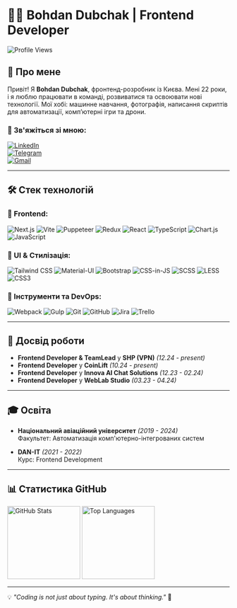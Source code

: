 # 👨‍💻 Bohdan Dubchak | Frontend Developer

![Profile Views](https://komarev.com/ghpvc/?username=codeBerzerk&color=blueviolet)

## 🚀 Про мене

Привіт! Я **Bohdan Dubchak**, фронтенд-розробник із Києва. Мені 22 роки, і я люблю працювати в команді, розвиватися та освоювати нові технології. Мої хобі: машинне навчання, фотографія, написання скриптів для автоматизації, комп’ютерні ігри та дрони.

### 🔗 Зв'яжіться зі мною:
[![LinkedIn](https://img.shields.io/badge/LinkedIn-0077B5?style=flat-square&logo=linkedin&logoColor=white&logoWidth=30)](https://www.linkedin.com/in/bohdan-dubchak-0a235b246/)  
[![Telegram](https://img.shields.io/badge/Telegram-2CA5E0?style=flat-square&logo=telegram&logoColor=white&logoWidth=30)](https://t.me/BeRZRk)  
[![Gmail](https://img.shields.io/badge/Gmail-D14836?style=flat-square&logo=gmail&logoColor=white&logoWidth=30)](mailto:bodik@itcrowd.in.ua)

---

## 🛠 Стек технологій

### 📌 Frontend:
<p align="left">
  <!-- Найновіші технології: Next.js завжди першим -->
  <img src="https://img.shields.io/badge/-Next.js-000000?style=flat-square&logo=next.js&logoColor=white&logoWidth=30" alt="Next.js"/>
  <img src="https://img.shields.io/badge/-Vite-646CFF?style=flat-square&logo=vite&logoColor=white&logoWidth=30" alt="Vite"/>
  <img src="https://img.shields.io/badge/-Puppeteer-40B5A4?style=flat-square&logo=puppeteer&logoColor=white&logoWidth=30" alt="Puppeteer"/>
  <img src="https://img.shields.io/badge/-Redux-764ABC?style=flat-square&logo=redux&logoColor=white&logoWidth=30" alt="Redux"/>
  <img src="https://img.shields.io/badge/-React-61DAFB?style=flat-square&logo=react&logoColor=black&logoWidth=30" alt="React"/>
  <img src="https://img.shields.io/badge/-TypeScript-3178C6?style=flat-square&logo=typescript&logoColor=white&logoWidth=30" alt="TypeScript"/>
  <img src="https://img.shields.io/badge/-Chart.js-FF6384?style=flat-square&logo=chartdotjs&logoColor=white&logoWidth=30" alt="Chart.js"/>
  <img src="https://img.shields.io/badge/-JavaScript-F7DF1E?style=flat-square&logo=javascript&logoColor=black&logoWidth=30" alt="JavaScript"/>
</p>

### 🎨 UI & Стилізація:
<p align="left">
  <!-- Сучасніший підхід: Tailwind CSS став першим -->
  <img src="https://img.shields.io/badge/-Tailwind%20CSS-38B2AC?style=flat-square&logo=tailwindcss&logoColor=white&logoWidth=30" alt="Tailwind CSS"/>
  <img src="https://img.shields.io/badge/-Material--UI-0081CB?style=flat-square&logo=mui&logoColor=white&logoWidth=30" alt="Material-UI"/>
  <img src="https://img.shields.io/badge/-Bootstrap-7952B3?style=flat-square&logo=bootstrap&logoColor=white&logoWidth=30" alt="Bootstrap"/>
  <img src="https://img.shields.io/badge/-CSS--in--JS-DB7093?style=flat-square&logo=&logoWidth=30" alt="CSS-in-JS"/>
  <img src="https://img.shields.io/badge/-SCSS-CC6699?style=flat-square&logo=sass&logoColor=white&logoWidth=30" alt="SCSS"/>
  <img src="https://img.shields.io/badge/-LESS-1D365D?style=flat-square&logo=less&logoColor=white&logoWidth=30" alt="LESS"/>
  <img src="https://img.shields.io/badge/-CSS3-1572B6?style=flat-square&logo=css3&logoColor=white&logoWidth=30" alt="CSS3"/>
</p>

### 🔧 Інструменти та DevOps:
<p align="left">
  <img src="https://img.shields.io/badge/-Webpack-8DD6F9?style=flat-square&logo=webpack&logoColor=black&logoWidth=30" alt="Webpack"/>
  <img src="https://img.shields.io/badge/-Gulp-CF4647?style=flat-square&logo=gulp&logoColor=white&logoWidth=30" alt="Gulp"/>
  <img src="https://img.shields.io/badge/-Git-F05032?style=flat-square&logo=git&logoColor=white&logoWidth=30" alt="Git"/>
  <img src="https://img.shields.io/badge/-GitHub-181717?style=flat-square&logo=github&logoColor=white&logoWidth=30" alt="GitHub"/>
  <img src="https://img.shields.io/badge/-Jira-0052CC?style=flat-square&logo=jira&logoColor=white&logoWidth=30" alt="Jira"/>
  <img src="https://img.shields.io/badge/-Trello-0079BF?style=flat-square&logo=trello&logoColor=white&logoWidth=30" alt="Trello"/>
</p>

---

## 💼 Досвід роботи

- **Frontend Developer & TeamLead** у **SHP (VPN)** *(12.24 - present)*
- **Frontend Developer** у **CoinLift** *(10.24 - present)*
- **Frontend Developer** у **Innova AI Chat Solutions** *(12.23 - 02.24)*
- **Frontend Developer** у **WebLab Studio** *(03.23 - 04.24)*

---

## 🎓 Освіта

- **Національний авіаційний університет** *(2019 - 2024)*  
  Факультет: Автоматизація комп'ютерно-інтегрованих систем

- **DAN-IT** *(2021 - 2022)*  
  Курс: Frontend Development

---

## 📊 Статистика GitHub

<p align="left">
  <img src="https://github-readme-stats.vercel.app/api?username=codeBerzerk&show_icons=true&theme=radical" alt="GitHub Stats" height="165"/>
  <img src="https://github-readme-stats.vercel.app/api/top-langs/?username=codeBerzerk&layout=compact&theme=radical" alt="Top Languages" height="165"/>
</p>

---

💡 *"Coding is not just about typing. It's about thinking."* 🚀
